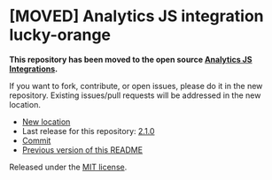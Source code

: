 
# [MOVED] Analytics JS integration lucky-orange

**This repository has been moved to the open source [Analytics JS Integrations](https://github.com/segmentio/analytics.js-integrations).**

If you want to fork, contribute, or open issues, please do it in the new repository. Existing issues/pull requests will be addressed in the new location.

* [New location](https://github.com/segmentio/analytics.js-integrations/tree/master/integrations/lucky-orange)
* Last release for this repository: [2.1.0](https://github.com/segment-integrations/analytics.js-integration-lucky-orange/releases/tag/2.1.0)
* [Commit](https://github.com/segmentio/analytics.js-integrations/commit/265ccbcde114fdbc6d4af0d317654927fd7b789a)
* [Previous version of this README](README-OLD.md)

Released under the [MIT license](LICENSE).
